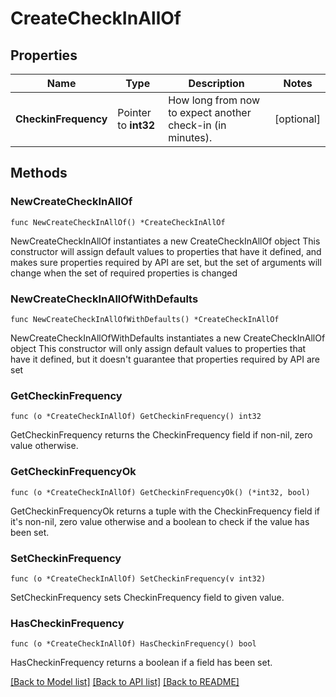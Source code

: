 # CreateCheckInAllOf

## Properties

Name | Type | Description | Notes
------------ | ------------- | ------------- | -------------
**CheckinFrequency** | Pointer to **int32** | How long from now to expect another check-in (in minutes). | [optional] 

## Methods

### NewCreateCheckInAllOf

`func NewCreateCheckInAllOf() *CreateCheckInAllOf`

NewCreateCheckInAllOf instantiates a new CreateCheckInAllOf object
This constructor will assign default values to properties that have it defined,
and makes sure properties required by API are set, but the set of arguments
will change when the set of required properties is changed

### NewCreateCheckInAllOfWithDefaults

`func NewCreateCheckInAllOfWithDefaults() *CreateCheckInAllOf`

NewCreateCheckInAllOfWithDefaults instantiates a new CreateCheckInAllOf object
This constructor will only assign default values to properties that have it defined,
but it doesn't guarantee that properties required by API are set

### GetCheckinFrequency

`func (o *CreateCheckInAllOf) GetCheckinFrequency() int32`

GetCheckinFrequency returns the CheckinFrequency field if non-nil, zero value otherwise.

### GetCheckinFrequencyOk

`func (o *CreateCheckInAllOf) GetCheckinFrequencyOk() (*int32, bool)`

GetCheckinFrequencyOk returns a tuple with the CheckinFrequency field if it's non-nil, zero value otherwise
and a boolean to check if the value has been set.

### SetCheckinFrequency

`func (o *CreateCheckInAllOf) SetCheckinFrequency(v int32)`

SetCheckinFrequency sets CheckinFrequency field to given value.

### HasCheckinFrequency

`func (o *CreateCheckInAllOf) HasCheckinFrequency() bool`

HasCheckinFrequency returns a boolean if a field has been set.


[[Back to Model list]](../README.md#documentation-for-models) [[Back to API list]](../README.md#documentation-for-api-endpoints) [[Back to README]](../README.md)


